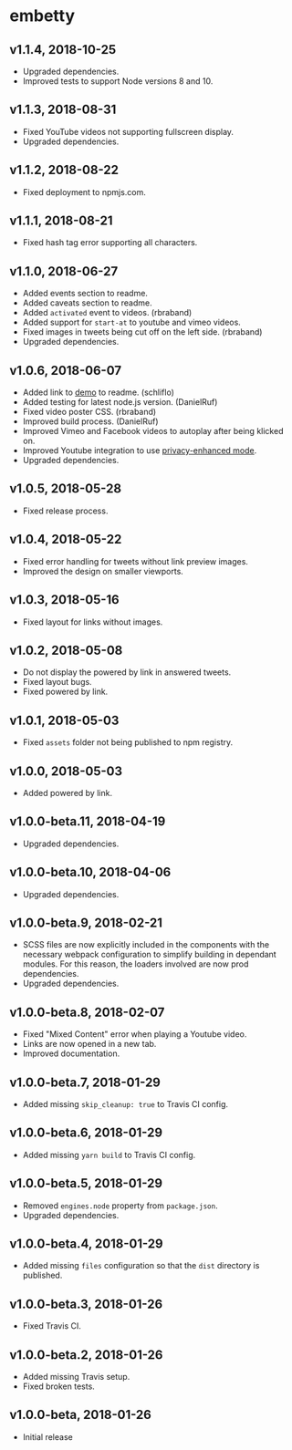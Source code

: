 # embetty

## v1.1.4, 2018-10-25

- Upgraded dependencies.
- Improved tests to support Node versions 8 and 10.

## v1.1.3, 2018-08-31

- Fixed YouTube videos not supporting fullscreen display.
- Upgraded dependencies.

## v1.1.2, 2018-08-22

- Fixed deployment to npmjs.com.

## v1.1.1, 2018-08-21

- Fixed hash tag error supporting all characters.

## v1.1.0, 2018-06-27

- Added events section to readme.
- Added caveats section to readme.
- Added `activated` event to videos. (rbraband)
- Added support for `start-at` to youtube and vimeo videos.
- Fixed images in tweets being cut off on the left side. (rbraband)
- Upgraded dependencies.

## v1.0.6, 2018-06-07

- Added link to [demo](https://heiseonline.github.io/embetty/) to readme. (schliflo)
- Added testing for latest node.js version. (DanielRuf)
- Fixed video poster CSS. (rbraband)
- Improved build process. (DanielRuf)
- Improved Vimeo and Facebook videos to autoplay after being klicked on.
- Improved Youtube integration to use [privacy-enhanced mode](https://support.google.com/youtube/answer/171780?hl=en).
- Upgraded dependencies.

## v1.0.5, 2018-05-28

- Fixed release process.

## v1.0.4, 2018-05-22

- Fixed error handling for tweets without link preview images.
- Improved the design on smaller viewports.

## v1.0.3, 2018-05-16

- Fixed layout for links without images.

## v1.0.2, 2018-05-08

- Do not display the powered by link in answered tweets.
- Fixed layout bugs.
- Fixed powered by link.

## v1.0.1, 2018-05-03

- Fixed `assets` folder not being published to npm registry.

## v1.0.0, 2018-05-03

- Added powered by link.

## v1.0.0-beta.11, 2018-04-19

- Upgraded dependencies.

## v1.0.0-beta.10, 2018-04-06

- Upgraded dependencies.

## v1.0.0-beta.9, 2018-02-21

- SCSS files are now explicitly included in the components with the necessary webpack configuration to simplify building in dependant modules. For this reason, the loaders involved are now prod dependencies.
- Upgraded dependencies.

## v1.0.0-beta.8, 2018-02-07

- Fixed "Mixed Content" error when playing a Youtube video.
- Links are now opened in a new tab.
- Improved documentation.

## v1.0.0-beta.7, 2018-01-29

- Added missing `skip_cleanup: true` to Travis CI config.

## v1.0.0-beta.6, 2018-01-29

- Added missing `yarn build` to Travis CI config.

## v1.0.0-beta.5, 2018-01-29

- Removed `engines.node` property from `package.json`.
- Upgraded dependencies.

## v1.0.0-beta.4, 2018-01-29

- Added missing `files` configuration so that the `dist` directory is published.

## v1.0.0-beta.3, 2018-01-26

- Fixed Travis CI.

## v1.0.0-beta.2, 2018-01-26

- Added missing Travis setup.
- Fixed broken tests.

## v1.0.0-beta, 2018-01-26

- Initial release
